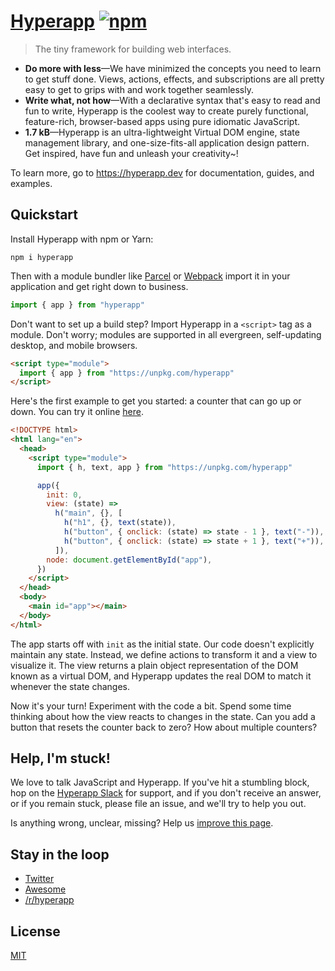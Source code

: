 # [Hyperapp](https://hyperapp.dev) [![npm](https://img.shields.io/npm/v/hyperapp.svg?label=&color=2a64e6)](https://github.com/jorgebucaran/hyperapp/releases/latest)

> The tiny framework for building web interfaces.

- **Do more with less**—We have minimized the concepts you need to learn to get stuff done. Views, actions, effects, and subscriptions are all pretty easy to get to grips with and work together seamlessly.
- **Write what, not how**—With a declarative syntax that's easy to read and fun to write, Hyperapp is the coolest way to create purely functional, feature-rich, browser-based apps using pure idiomatic JavaScript. 
- **1.7 kB**—Hyperapp is an ultra-lightweight Virtual DOM engine, state management library, and one-size-fits-all application design pattern. Get inspired, have fun and unleash your creativity~!

To learn more, go to <https://hyperapp.dev> for documentation, guides, and examples.

## Quickstart

Install Hyperapp with npm or Yarn:

```console
npm i hyperapp
```

Then with a module bundler like [Parcel](https://parceljs.org) or [Webpack](https://webpack.js.org) import it in your application and get right down to business.

```js
import { app } from "hyperapp"
```

Don't want to set up a build step? Import Hyperapp in a `<script>` tag as a module. Don't worry; modules are supported in all evergreen, self-updating desktop, and mobile browsers.

```html
<script type="module">
  import { app } from "https://unpkg.com/hyperapp"
</script>
```

Here's the first example to get you started: a counter that can go up or down. You can try it online [here](https://codesandbox.io/s/hyperapp-playground-fwjlo).

```html
<!DOCTYPE html>
<html lang="en">
  <head>
    <script type="module">
      import { h, text, app } from "https://unpkg.com/hyperapp"

      app({
        init: 0,
        view: (state) =>
          h("main", {}, [
            h("h1", {}, text(state)),
            h("button", { onclick: (state) => state - 1 }, text("-")),
            h("button", { onclick: (state) => state + 1 }, text("+")),
          ]),
        node: document.getElementById("app"),
      })
    </script>
  </head>
  <body>
    <main id="app"></main>
  </body>
</html>
```

The app starts off with `init` as the initial state. Our code doesn't explicitly maintain any state. Instead, we define actions to transform it and a view to visualize it. The view returns a plain object representation of the DOM known as a virtual DOM, and Hyperapp updates the real DOM to match it whenever the state changes.

Now it's your turn! Experiment with the code a bit. Spend some time thinking about how the view reacts to changes in the state. Can you add a button that resets the counter back to zero? How about multiple counters?

## Help, I'm stuck!

We love to talk JavaScript and Hyperapp. If you've hit a stumbling block, hop on the [Hyperapp Slack](https://hyperappjs.herokuapp.com) for support, and if you don't receive an answer, or if you remain stuck, please file an issue, and we'll try to help you out.

Is anything wrong, unclear, missing? Help us [improve this page](https://github.com/jorgebucaran/hyperapp/fork).

## Stay in the loop

- [Twitter](https://twitter.com/hyperappjs)
- [Awesome](https://github.com/jorgebucaran/awesome-hyperapp)
- [/r/hyperapp](https://www.reddit.com/r/hyperapp)

## License

[MIT](LICENSE.md)
